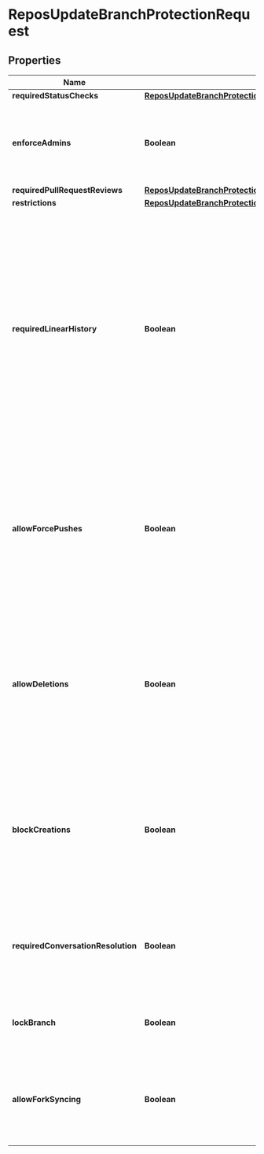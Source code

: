 

# ReposUpdateBranchProtectionRequest


## Properties

| Name | Type | Description | Notes |
|------------ | ------------- | ------------- | -------------|
|**requiredStatusChecks** | [**ReposUpdateBranchProtectionRequestRequiredStatusChecks**](ReposUpdateBranchProtectionRequestRequiredStatusChecks.md) |  |  |
|**enforceAdmins** | **Boolean** | Enforce all configured restrictions for administrators. Set to &#x60;true&#x60; to enforce required status checks for repository administrators. Set to &#x60;null&#x60; to disable. |  |
|**requiredPullRequestReviews** | [**ReposUpdateBranchProtectionRequestRequiredPullRequestReviews**](ReposUpdateBranchProtectionRequestRequiredPullRequestReviews.md) |  |  |
|**restrictions** | [**ReposUpdateBranchProtectionRequestRestrictions**](ReposUpdateBranchProtectionRequestRestrictions.md) |  |  |
|**requiredLinearHistory** | **Boolean** | Enforces a linear commit Git history, which prevents anyone from pushing merge commits to a branch. Set to &#x60;true&#x60; to enforce a linear commit history. Set to &#x60;false&#x60; to disable a linear commit Git history. Your repository must allow squash merging or rebase merging before you can enable a linear commit history. Default: &#x60;false&#x60;. For more information, see \&quot;[Requiring a linear commit history](https://docs.github.com/github/administering-a-repository/requiring-a-linear-commit-history)\&quot; in the GitHub Help documentation. |  [optional] |
|**allowForcePushes** | **Boolean** | Permits force pushes to the protected branch by anyone with write access to the repository. Set to &#x60;true&#x60; to allow force pushes. Set to &#x60;false&#x60; or &#x60;null&#x60; to block force pushes. Default: &#x60;false&#x60;. For more information, see \&quot;[Enabling force pushes to a protected branch](https://docs.github.com/github/administering-a-repository/enabling-force-pushes-to-a-protected-branch)\&quot; in the GitHub Help documentation.\&quot; |  [optional] |
|**allowDeletions** | **Boolean** | Allows deletion of the protected branch by anyone with write access to the repository. Set to &#x60;false&#x60; to prevent deletion of the protected branch. Default: &#x60;false&#x60;. For more information, see \&quot;[Enabling force pushes to a protected branch](https://docs.github.com/github/administering-a-repository/enabling-force-pushes-to-a-protected-branch)\&quot; in the GitHub Help documentation. |  [optional] |
|**blockCreations** | **Boolean** | If set to &#x60;true&#x60;, the &#x60;restrictions&#x60; branch protection settings which limits who can push will also block pushes which create new branches, unless the push is initiated by a user, team, or app which has the ability to push. Set to &#x60;true&#x60; to restrict new branch creation. Default: &#x60;false&#x60;. |  [optional] |
|**requiredConversationResolution** | **Boolean** | Requires all conversations on code to be resolved before a pull request can be merged into a branch that matches this rule. Set to &#x60;false&#x60; to disable. Default: &#x60;false&#x60;. |  [optional] |
|**lockBranch** | **Boolean** | Whether to set the branch as read-only. If this is true, users will not be able to push to the branch. Default: &#x60;false&#x60;. |  [optional] |
|**allowForkSyncing** | **Boolean** | Whether users can pull changes from upstream when the branch is locked. Set to &#x60;true&#x60; to allow fork syncing. Set to &#x60;false&#x60; to prevent fork syncing. Default: &#x60;false&#x60;. |  [optional] |



